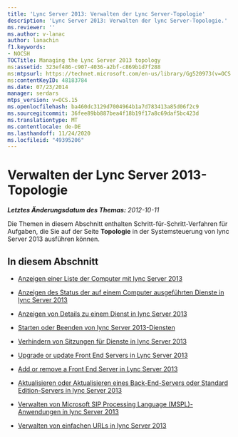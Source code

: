 ```yaml
---
title: 'Lync Server 2013: Verwalten der Lync Server-Topologie'
description: 'Lync Server 2013: Verwalten der lync Server-Topologie.'
ms.reviewer: ''
ms.author: v-lanac
author: lanachin
f1.keywords:
- NOCSH
TOCTitle: Managing the Lync Server 2013 topology
ms:assetid: 323ef486-c907-4036-a2bf-c869b1d7f288
ms:mtpsurl: https://technet.microsoft.com/en-us/library/Gg520973(v=OCS.15)
ms:contentKeyID: 48183784
ms.date: 07/23/2014
manager: serdars
mtps_version: v=OCS.15
ms.openlocfilehash: ba460dc3129d7004964b1a7d783413a85d06f2c9
ms.sourcegitcommit: 36fee89bb887bea4f18b19f17a8c69daf5bc423d
ms.translationtype: MT
ms.contentlocale: de-DE
ms.lasthandoff: 11/24/2020
ms.locfileid: "49395206"
---
```

# <a name="managing-the-lync-server-2013-topology"></a>Verwalten der Lync Server 2013-Topologie

<div data-xmlns="http://www.w3.org/1999/xhtml">

<div class="topic" data-xmlns="http://www.w3.org/1999/xhtml" data-msxsl="urn:schemas-microsoft-com:xslt" data-cs="https://msdn.microsoft.com/">

<div data-asp="https://msdn2.microsoft.com/asp">



</div>

<div id="mainSection">

<div id="mainBody">

<span> </span>

_**Letztes Änderungsdatum des Themas:** 2012-10-11_

Die Themen in diesem Abschnitt enthalten Schritt-für-Schritt-Verfahren für Aufgaben, die Sie auf der Seite **Topologie** in der Systemsteuerung von lync Server 2013 ausführen können.

<div>

## <a name="in-this-section"></a>In diesem Abschnitt

  - [Anzeigen einer Liste der Computer mit lync Server 2013](lync-server-2013-view-a-list-of-computers-running-lync-server-2013.md)

  - [Anzeigen des Status der auf einem Computer ausgeführten Dienste in lync Server 2013](lync-server-2013-view-the-status-of-services-running-on-a-computer.md)

  - [Anzeigen von Details zu einem Dienst in lync Server 2013](lync-server-2013-view-details-about-a-service.md)

  - [Starten oder Beenden von lync Server 2013-Diensten](lync-server-2013-start-or-stop-lync-server-services.md)

  - [Verhindern von Sitzungen für Dienste in lync Server 2013](lync-server-2013-prevent-sessions-for-services.md)

  - [Upgrade or update Front End Servers in Lync Server 2013](lync-server-2013-upgrade-or-update-front-end-servers.md)

  - [Add or remove a Front End Server in Lync Server 2013](lync-server-2013-add-or-remove-a-front-end-server.md)

  - [Aktualisieren oder Aktualisieren eines Back-End-Servers oder Standard Edition-Servers in lync Server 2013](lync-server-2013-upgrade-or-update-a-back-end-server-or-standard-edition-server.md)

  - [Verwalten von Microsoft SIP Processing Language (MSPL)-Anwendungen in lync Server 2013](lync-server-2013-managing-microsoft-sip-processing-language-mspl-applications.md)

  - [Verwalten von einfachen URLs in lync Server 2013](lync-server-2013-managing-simple-urls.md)

</div>

</div>

<span> </span>

</div>

</div>

</div>

